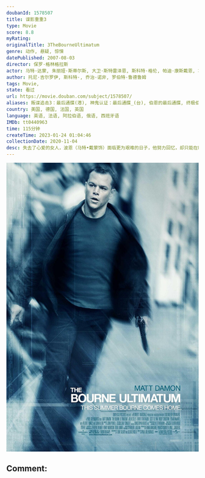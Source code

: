 ```yaml
---
doubanId: 1578507
title: 谍影重重3
type: Movie
score: 8.8
myRating: 
originalTitle: 3TheBourneUltimatum
genre: 动作, 悬疑, 惊悚
datePublished: 2007-08-03
director: 保罗·格林格拉斯
actor: 马特·达蒙, 朱丽娅·斯蒂尔斯, 大卫·斯特雷泽恩, 斯科特·格伦, 帕迪·康斯戴恩, 埃德加·拉米雷兹, 阿尔伯特·芬尼, 琼·艾伦, 克里·约翰逊, 丹尼尔·布鲁赫, 乔伊·安沙, 科林·斯廷顿, 丹·弗雷登堡, 凯·马丁, 迈克尔·怀德曼, 马克·莫特拉姆, 杰弗里·李·吉布森, 布莱恩·考克斯, 斯科特·阿金斯, 露西·莱曼, 汤姆·加洛普, 马克·巴泽利, 查尔斯·维恩, 布兰科·托莫维奇, 特雷弗·圣约翰, 弗朗卡·波滕特, 劳伦斯·波萨
author: 托尼·吉尔罗伊, 斯科特·, 乔治·诺非, 罗伯特·鲁德鲁姆
tags: Movie, 
state: 看过
url: https://movie.douban.com/subject/1578507/
aliases: 叛谍追击3：最后通牒(港), 神鬼认证：最后通牒_(台), 伯恩的最后通牒, 终极伯恩
country: 美国, 德国, 法国, 英国
language: 英语, 法语, 阿拉伯语, 俄语, 西班牙语
IMDb: tt0440963
time: 115分钟
createTime: 2023-01-24 01:04:46
collectionDate: 2020-11-04
desc: 失去了心爱的女人，波恩（马特•戴蒙饰）面临更为艰难的日子，他努力回忆，却只能在睡梦中被脑海里一知半解的闪回所惊醒，依然无法记起自己的身份。但是波恩注定不是平凡人，不等他冷静下来好好“寻找回”自己真...
---
```


![image](assets/p792223507.jpg)

Comment: 
---

